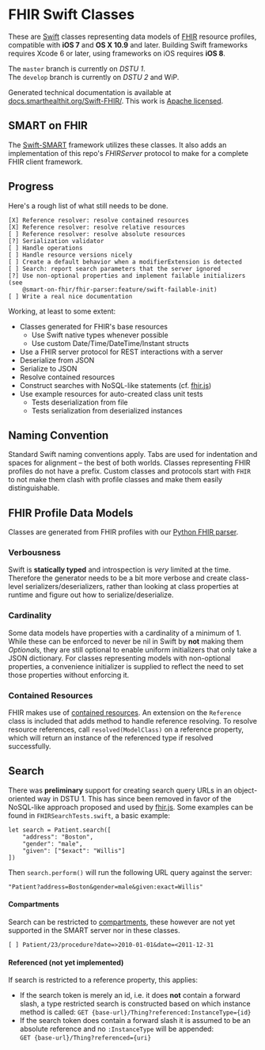 FHIR Swift Classes
==================

These are [Swift](https://developer.apple.com/swift/) classes representing data models of [FHIR](http://hl7-fhir.github.io) resource profiles, compatible with **iOS 7** and **OS X 10.9** and later.
Building Swift frameworks requires Xcode 6 or later, using frameworks on iOS requires **iOS 8**.

The `master` branch is currently on _DSTU 1_.  
The `develop` branch is currently on _DSTU 2_ and WiP.

Generated technical documentation is available at [docs.smarthealthit.org/Swift-FHIR/](http://docs.smarthealthit.org/Swift-FHIR/).
This work is [Apache licensed](LICENSE.txt).


SMART on FHIR
-------------

The [Swift-SMART](https://github.com/smart-on-fhir/Swift-SMART) framework utilizes these classes.
It also adds an implementation of this repo's _FHIRServer_ protocol to make for a complete FHIR client framework.


Progress
--------

Here's a rough list of what still needs to be done.

```
[X] Reference resolver: resolve contained resources
[X] Reference resolver: resolve relative resources
[ ] Reference resolver: resolve absolute resources
[?] Serialization validator
[ ] Handle operations
[ ] Handle resource versions nicely
[ ] Create a default behavior when a modifierExtension is detected
[ ] Search: report search parameters that the server ignored
[?] Use non-optional properties and implement failable initializers (see
    @smart-on-fhir/fhir-parser:feature/swift-failable-init)
[ ] Write a real nice documentation
```

Working, at least to some extent:

- Classes generated for FHIR's base resources
    + Use Swift native types whenever possible
    + Use custom Date/Time/DateTime/Instant structs
- Use a FHIR server protocol for REST interactions with a server
- Deserialize from JSON
- Serialize to JSON
- Resolve contained resources
- Construct searches with NoSQL-like statements (cf. [fhir.js](https://github.com/FHIR/fhir.js))
- Use example resources for auto-created class unit tests
    + Tests deserialization from file
    + Tests serialization from deserialized instances


Naming Convention
-----------------

Standard Swift naming conventions apply.
Tabs are used for indentation and spaces for alignment – the best of both worlds.
Classes representing FHIR profiles do not have a prefix.
Custom classes and protocols start with `FHIR` to not make them clash with profile classes and make them easily distinguishable.


FHIR Profile Data Models
------------------------

Classes are generated from FHIR profiles with our [Python FHIR parser](https://github.com/smart-on-fhir/fhir-parser).

### Verbousness

Swift is **statically typed** and introspection is _very_ limited at the time.
Therefore the generator needs to be a bit more verbose and create class-level serializers/deserializers, rather than looking at class properties at runtime and figure out how to serialize/deserialize.

### Cardinality

Some data models have properties with a cardinality of a minimum of 1.
While these can be enforced to never be nil in Swift by **not** making them _Optionals_, they are still optional to enable uniform initializers that only take a JSON dictionary.
For classes representing models with non-optional properties, a convenience initializer is supplied to reflect the need to set those properties without enforcing it.

### Contained Resources

FHIR makes use of [contained resources](http://hl7.org/implement/standards/fhir/references.html#contained).
An extension on the `Reference` class is included that adds method to handle reference resolving.
To resolve resource references, call `resolved(ModelClass)` on a reference property, which will return an instance of the referenced type if resolved successfully.


Search
------

There was **preliminary** support for creating search query URLs in an object-oriented way in DSTU 1.
This has since been removed in favor of the NoSQL-like approach proposed and used by [fhir.js](https://github.com/FHIR/fhir.js#search).
Some examples can be found in `FHIRSearchTests.swift`, a basic example:

    let search = Patient.search([
        "address": "Boston",
        "gender": "male",
        "given": ["$exact": "Willis"]
    ])

Then `search.perform()` will run the following URL query against the server:

    "Patient?address=Boston&gender=male&given:exact=Willis"


#### Compartments

Search can be restricted to [compartments](http://hl7.org/implement/standards/fhir/extras.html#compartment), these however are not yet supported in the SMART server nor in these classes.

```
[ ] Patient/23/procedure?date=>2010-01-01&date=<2011-12-31
```

#### Referenced (not yet implemented)

If search is restricted to a reference property, this applies:

- If the search token is merely an id, i.e. it does **not** contain a forward slash, a type restricted search is constructed based on which instance method is called:
    `GET {base-url}/Thing?referenced:InstanceType={id}`
- If the search token does contain a forward slash it is assumed to be an absolute reference and no `:InstanceType` will be appended:  
    `GET {base-url}/Thing?referenced={uri}`


